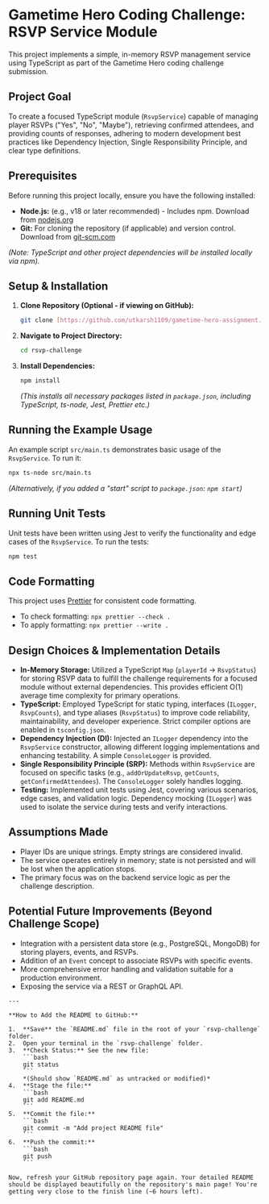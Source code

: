 # Gametime Hero Coding Challenge: RSVP Service Module

This project implements a simple, in-memory RSVP management service using TypeScript as part of the Gametime Hero coding challenge submission.

## Project Goal

To create a focused TypeScript module (`RsvpService`) capable of managing player RSVPs ("Yes", "No", "Maybe"), retrieving confirmed attendees, and providing counts of responses, adhering to modern development best practices like Dependency Injection, Single Responsibility Principle, and clear type definitions.

## Prerequisites

Before running this project locally, ensure you have the following installed:

* **Node.js:** (e.g., v18 or later recommended) - Includes npm. Download from [nodejs.org](https://nodejs.org/)
* **Git:** For cloning the repository (if applicable) and version control. Download from [git-scm.com](https://git-scm.com/)

*(Note: TypeScript and other project dependencies will be installed locally via npm).*

## Setup & Installation

1.  **Clone Repository (Optional - if viewing on GitHub):**
    ```bash
    git clone [https://github.com/utkarsh1109/gametime-hero-assignment.git](https://github.com/utkarsh1109/gametime-hero-assignment.git)
    ```
2.  **Navigate to Project Directory:**
    ```bash
    cd rsvp-challenge
    ```
3.  **Install Dependencies:**
    ```bash
    npm install
    ```
    *(This installs all necessary packages listed in `package.json`, including TypeScript, ts-node, Jest, Prettier etc.)*

## Running the Example Usage

An example script `src/main.ts` demonstrates basic usage of the `RsvpService`. To run it:

```bash
npx ts-node src/main.ts
```

*(Alternatively, if you added a "start" script to `package.json`: `npm start`)*

## Running Unit Tests

Unit tests have been written using Jest to verify the functionality and edge cases of the `RsvpService`. To run the tests:

```bash
npm test
```

## Code Formatting

This project uses [Prettier](https://prettier.io/) for consistent code formatting.

* To check formatting: `npx prettier --check .`
* To apply formatting: `npx prettier --write .`

## Design Choices & Implementation Details

* **In-Memory Storage:** Utilized a TypeScript `Map` (`playerId` -> `RsvpStatus`) for storing RSVP data to fulfill the challenge requirements for a focused module without external dependencies. This provides efficient O(1) average time complexity for primary operations.
* **TypeScript:** Employed TypeScript for static typing, interfaces (`ILogger`, `RsvpCounts`), and type aliases (`RsvpStatus`) to improve code reliability, maintainability, and developer experience. Strict compiler options are enabled in `tsconfig.json`.
* **Dependency Injection (DI):** Injected an `ILogger` dependency into the `RsvpService` constructor, allowing different logging implementations and enhancing testability. A simple `ConsoleLogger` is provided.
* **Single Responsibility Principle (SRP):** Methods within `RsvpService` are focused on specific tasks (e.g., `addOrUpdateRsvp`, `getCounts`, `getConfirmedAttendees`). The `ConsoleLogger` solely handles logging.
* **Testing:** Implemented unit tests using Jest, covering various scenarios, edge cases, and validation logic. Dependency mocking (`ILogger`) was used to isolate the service during tests and verify interactions.

## Assumptions Made

* Player IDs are unique strings. Empty strings are considered invalid.
* The service operates entirely in memory; state is not persisted and will be lost when the application stops.
* The primary focus was on the backend service logic as per the challenge description.

## Potential Future Improvements (Beyond Challenge Scope)

* Integration with a persistent data store (e.g., PostgreSQL, MongoDB) for storing players, events, and RSVPs.
* Addition of an `Event` concept to associate RSVPs with specific events.
* More comprehensive error handling and validation suitable for a production environment.
* Exposing the service via a REST or GraphQL API.

```
---

**How to Add the README to GitHub:**

1.  **Save** the `README.md` file in the root of your `rsvp-challenge` folder.
2.  Open your terminal in the `rsvp-challenge` folder.
3.  **Check Status:** See the new file:
    ```bash
    git status
    ```
    *(Should show `README.md` as untracked or modified)*
4.  **Stage the file:**
    ```bash
    git add README.md
    ```
5.  **Commit the file:**
    ```bash
    git commit -m "Add project README file"
    ```
6.  **Push the commit:**
    ```bash
    git push
    ```

Now, refresh your GitHub repository page again. Your detailed README should be displayed beautifully on the repository's main page! You're getting very close to the finish line (~6 hours left).